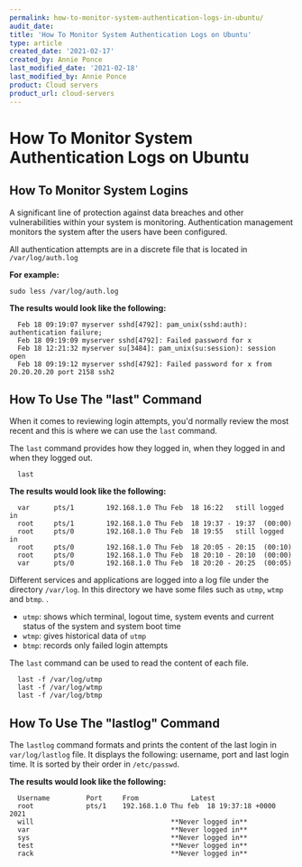 ```yaml
---
permalink: how-to-monitor-system-authentication-logs-in-ubuntu/
audit_date:
title: 'How To Monitor System Authentication Logs on Ubuntu'
type: article
created_date: '2021-02-17'
created_by: Annie Ponce
last_modified_date: '2021-02-18'
last_modified_by: Annie Ponce
product: Cloud servers
product_url: cloud-servers
---
```


# **How To Monitor System Authentication Logs on Ubuntu**

## **How To Monitor System Logins**

A significant line of protection against data breaches and other vulnerabilities within your system is monitoring. Authentication management monitors the system after the users have been configured.

All authentication attempts are in a discrete file that is located in `/var/log/auth.log`

**For example:**

    sudo less /var/log/auth.log

**The results would look like the following:**

      Feb 18 09:19:07 myserver sshd[4792]: pam_unix(sshd:auth): authentication failure;
      Feb 18 09:19:09 myserver sshd[4792]: Failed password for x
      Feb 18 12:21:32 myserver su[3484]: pam_unix(su:session): session open
      Feb 18 09:19:12 myserver sshd[4792]: Failed password for x from 20.20.20.20 port 2158 ssh2

## **How To Use The "last" Command**

When it comes to reviewing login attempts, you'd normally review the most recent and this is where we can use the `last` command.

The `last` command provides how they logged in, when they logged in and when they logged out.

      last

**The results would look like the following:**

      var      pts/1        192.168.1.0 Thu Feb  18 16:22   still logged in   
      root     pts/1        192.168.1.0 Thu Feb  18 19:37 - 19:37  (00:00)    
      root     pts/0        192.168.1.0 Thu Feb  18 19:55   still logged in   
      root     pts/0        192.168.1.0 Thu Feb  18 20:05 - 20:15  (00:10)    
      root     pts/0        192.168.1.0 Thu Feb  18 20:10 - 20:10  (00:00)    
      var      pts/0        192.168.1.0 Thu Feb  18 20:20 - 20:25  (00:05)

Different services and applications are logged into a log file under the directory `/var/log`. In this directory we have some files such as `utmp`, `wtmp` and `btmp`. .

- `utmp`: shows which terminal, logout time, system events and current status of the system and system boot time
- `wtmp`: gives historical data of `utmp`
- `btmp`: records only failed login attempts

The `last` command can be used to read the content of each file.

      last -f /var/log/utmp
      last -f /var/log/wtmp
      last -f /var/log/btmp

## **How To Use The "lastlog" Command**

The `lastlog` command formats and prints the content of the last login in `var/log/lastlog` file. It displays the following: username, port and last login time. It is sorted by their order in `/etc/passwd`.

**The results would look like the following:**

      Username         Port     From             Latest
      root             pts/1    192.168.1.0 Thu feb  18 19:37:18 +0000 2021
      will                                  **Never logged in**
      var                                   **Never logged in**
      sys                                   **Never logged in**
      test                                  **Never logged in**
      rack                                  **Never logged in**


